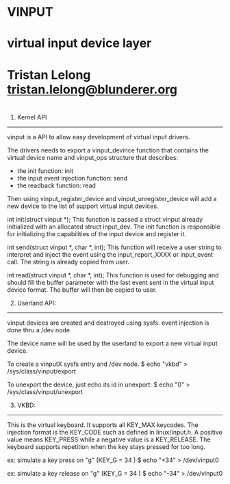 #
# VINPUT
# virtual input device layer
# Tristan Lelong <tristan.lelong@blunderer.org>
#

1) Kernel API
-------------
vinput is a API to allow easy development of virtual input drivers.

The drivers needs to export a vinput_devince function that contains the virtual device name and vinput_ops structure that describes:
- the init function: init
- the input event injection function: send
- the readback function: read

Then using vinput_register_device and vinput_unregister_device will add a new device to the list of support virtual input devices.

int init(struct vinput *);
  This function is passed a struct vinput already initialized with an allocated struct input_dev. The init function is responsible for initializing the
  capabilities of the input device and register it.

int send(struct vinput *, char *, int);
  This function will receive a user string to interpret and inject the event using the input_report_XXXX or input_event call.
  The string is already copied from user.

int read(struct vinput *, char *, int);
  This function is used for debugging and should fill the buffer parameter with the last event sent in the virtual input device format.
  The buffer will then be copied to user.


2) Userland API:
----------------
vinput devices are created and destroyed using sysfs.
event injection is done thru a /dev node.

The device name will be used by the userland to export a new virtual input device.

To create a vinputX sysfs entry and /dev node.
	$ echo "vkbd" > /sys/class/vinput/export

To unexport the device, just echo its id in unexport:
	$ echo "0" > /sys/class/vinput/unexport

3) VKBD:
--------
This is the virtual keyboard. It supports all KEY_MAX keycodes. The injection format is the KEY_CODE such as defined in linux/input.h.
A positive value means KEY_PRESS while a negative value is a KEY_RELEASE.
The keyboard supports repetition when the key stays pressed for too long.

ex: simulate a key press on "g" (KEY_G = 34 )
	$ echo "+34" > /dev/vinput0

ex: simulate a key release on "g" (KEY_G = 34 )
	$ echo "-34" > /dev/vinput0

